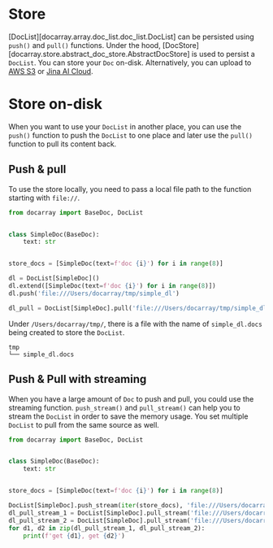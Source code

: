 # Store
[DocList][docarray.array.doc_list.doc_list.DocList] can be persisted using `push()` and `pull()` functions. Under the hood, 
[DocStore][docarray.store.abstract_doc_store.AbstractDocStore] is used to persist a `DocList`. You can store your `Doc` on-disk. Alternatively, you can upload to [AWS S3](https://aws.amazon.com/s3/) or [Jina AI Cloud](https://cloud.jina.ai/user/storage). 

# Store on-disk
When you want to use your `DocList` in another place, you can use the `push()` function to push the `DocList` to one place and later use the `pull()` function to pull its content back. 

## Push & pull
To use the store locally, you need to pass a local file path to the function starting with `file://`.

```python
from docarray import BaseDoc, DocList


class SimpleDoc(BaseDoc):
    text: str


store_docs = [SimpleDoc(text=f'doc {i}') for i in range(8)]

dl = DocList[SimpleDoc]()
dl.extend([SimpleDoc(text=f'doc {i}') for i in range(8)])
dl.push('file:///Users/docarray/tmp/simple_dl')

dl_pull = DocList[SimpleDoc].pull('file:///Users/docarray/tmp/simple_dl')
```

Under `/Users/docarray/tmp/`, there is a file with the name of `simple_dl.docs` being created to store the `DocList`.
```output
tmp
└── simple_dl.docs
```

## Push & Pull with streaming
When you have a large amount of `Doc` to push and pull, you could use the streaming function. `push_stream()` and `pull_stream()` can help you to stream the `DocList` in order to save the memory usage. You set multiple `DocList` to pull from the same source as well.

```python
from docarray import BaseDoc, DocList


class SimpleDoc(BaseDoc):
    text: str


store_docs = [SimpleDoc(text=f'doc {i}') for i in range(8)]

DocList[SimpleDoc].push_stream(iter(store_docs), 'file:///Users/docarray/tmp/dl_stream')
dl_pull_stream_1 = DocList[SimpleDoc].pull_stream('file:///Users/docarray/tmp/dl_stream')
dl_pull_stream_2 = DocList[SimpleDoc].pull_stream('file:///Users/docarray/tmp/dl_stream')
for d1, d2 in zip(dl_pull_stream_1, dl_pull_stream_2):
    print(f'get {d1}, get {d2}')
```

